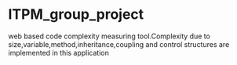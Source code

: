 # ITPM_group_project
web based code complexity measuring tool.Complexity due to size,variable,method,inheritance,coupling and control structures are implemented in this application
